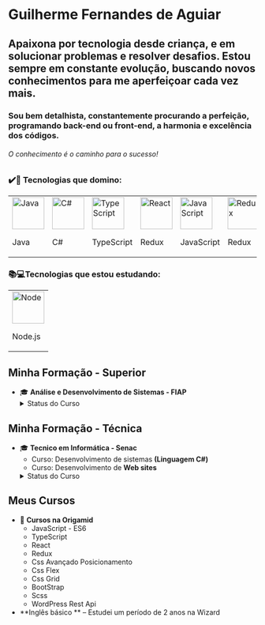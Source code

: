 

# Guilherme Fernandes de Aguiar
## Apaixona por tecnologia desde criança, e em solucionar problemas e resolver desafios. Estou sempre em constante evolução, buscando  novos conhecimentos para me aperfeiçoar cada vez mais.
### Sou bem detalhista, constantemente procurando a perfeição, programando back-end ou front-end, a harmonia e excelência dos códigos.
###### O conhecimento é o caminho para o sucesso!

### ✔️💯 Tecnologias que domino:
<table>
<tr>
   <td>
<img src="https://skillicons.dev/icons?i=java" width="65px" alt="Java" /><br/>
<p>Java</p>
 </td>
   <td>
<img src="https://skillicons.dev/icons?i=c#" width="65px" alt="C#" /><br/>
<p>C#</p>
 </td>
  <td>
<img src="https://skillicons.dev/icons?i=typescript" width="65px" alt="TypeScript" /><br/>
<p>TypeScript</p>
    </td>
   <td>
<img src="https://skillicons.dev/icons?i=react" width="65px" alt="React" /><br/>
<p>Redux</p>
 </td>
   <td>
<img src="https://skillicons.dev/icons?i=javascript" width="65px" alt="JavaScript" /><br/>
<p>JavaScript</p>
 </td>
  <td>
<img src="https://skillicons.dev/icons?i=redux" width="65px" alt="Redux" /><br/>
<p>Redux</p>
 </td>
   <td>
<img src="https://skillicons.dev/icons?i=css" width="65px" alt="Css" /><br/>
<p>Css</p>
 </td>
  <td>
<img src="https://skillicons.dev/icons?i=bootstrap" width="65px" alt="bootStrap" /><br/>
<p>BootStrap</p>
 </td>
 <td>
<img src="https://skillicons.dev/icons?i=wordpress" width="65px" alt="WordPress" /><br/>
<p>WordPress</p>
 </td>

  <td>
<img src="https://skillicons.dev/icons?i=github" width="65px" alt="GitHub" /><br/>
<p>GitHub</p>
    </td>
</tr>
</table>

### 📚💻Tecnologias que estou estudando:

<table>
<tr>
   <td>
<img src="https://skillicons.dev/icons?i=nodejs" width="65px" alt="Node" /><br/>
<p>Node.js</p>
   </td>
</tr>
</table>

## Minha Formação - Superior

- 🎓 **Análise e Desenvolvimento de Sistemas - FIAP**
  <details>
    <summary>Status do Curso</summary>
      - Iniciado em 02/2015 e concluído em 12/2016
  </details>
## Minha Formação - Técnica 
  - 🎓 **Tecnico em Informática - Senac**</br>
    - Curso: Desenvolvimento de sistemas **(Linguagem C#)**
    - Curso: Desenvolvimento de **Web sites**</br>
    <details>
    <summary>Status do Curso</summary>
      - Iniciado em 02/2015 e concluído em 12/2016
  </details>
  
## Meus Cursos 
- 📖 **Cursos na Origamid**
  - JavaScript - ES6
  - TypeScript
  - React
  - Redux
  - Css Avançado Posicionamento
  - Css Flex
  - Css Grid
  - BootStrap
  - Scss
  - WordPress Rest Api
- **Inglês básico ** – Estudei um período de 2 anos na Wizard

